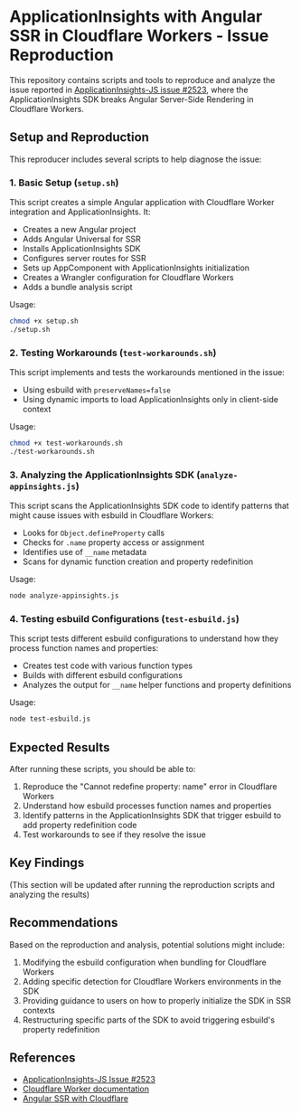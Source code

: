 # ApplicationInsights with Angular SSR in Cloudflare Workers - Issue Reproduction

This repository contains scripts and tools to reproduce and analyze the issue reported in [ApplicationInsights-JS issue #2523](https://github.com/microsoft/ApplicationInsights-JS/issues/2523), where the ApplicationInsights SDK breaks Angular Server-Side Rendering in Cloudflare Workers.

## Setup and Reproduction

This reproducer includes several scripts to help diagnose the issue:

### 1. Basic Setup (`setup.sh`)

This script creates a simple Angular application with Cloudflare Worker integration and ApplicationInsights. It:

- Creates a new Angular project
- Adds Angular Universal for SSR
- Installs ApplicationInsights SDK
- Configures server routes for SSR
- Sets up AppComponent with ApplicationInsights initialization
- Creates a Wrangler configuration for Cloudflare Workers
- Adds a bundle analysis script

Usage:
```bash
chmod +x setup.sh
./setup.sh
```

### 2. Testing Workarounds (`test-workarounds.sh`)

This script implements and tests the workarounds mentioned in the issue:

- Using esbuild with `preserveNames=false`
- Using dynamic imports to load ApplicationInsights only in client-side context

Usage:
```bash
chmod +x test-workarounds.sh
./test-workarounds.sh
```

### 3. Analyzing the ApplicationInsights SDK (`analyze-appinsights.js`)

This script scans the ApplicationInsights SDK code to identify patterns that might cause issues with esbuild in Cloudflare Workers:

- Looks for `Object.defineProperty` calls
- Checks for `.name` property access or assignment
- Identifies use of `__name` metadata
- Scans for dynamic function creation and property redefinition

Usage:
```bash
node analyze-appinsights.js
```

### 4. Testing esbuild Configurations (`test-esbuild.js`)

This script tests different esbuild configurations to understand how they process function names and properties:

- Creates test code with various function types
- Builds with different esbuild configurations
- Analyzes the output for `__name` helper functions and property definitions

Usage:
```bash
node test-esbuild.js
```

## Expected Results

After running these scripts, you should be able to:

1. Reproduce the "Cannot redefine property: name" error in Cloudflare Workers
2. Understand how esbuild processes function names and properties
3. Identify patterns in the ApplicationInsights SDK that trigger esbuild to add property redefinition code
4. Test workarounds to see if they resolve the issue

## Key Findings

(This section will be updated after running the reproduction scripts and analyzing the results)

## Recommendations

Based on the reproduction and analysis, potential solutions might include:

1. Modifying the esbuild configuration when bundling for Cloudflare Workers
2. Adding specific detection for Cloudflare Workers environments in the SDK
3. Providing guidance to users on how to properly initialize the SDK in SSR contexts
4. Restructuring specific parts of the SDK to avoid triggering esbuild's property redefinition

## References

- [ApplicationInsights-JS Issue #2523](https://github.com/microsoft/ApplicationInsights-JS/issues/2523)
- [Cloudflare Worker documentation](https://developers.cloudflare.com/workers/)
- [Angular SSR with Cloudflare](https://developers.cloudflare.com/workers/frameworks/framework-guides/angular/)